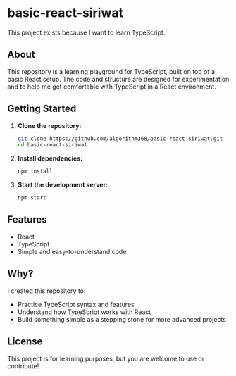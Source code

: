 # basic-react-siriwat

This project exists because I want to learn TypeScript.

## About

This repository is a learning playground for TypeScript, built on top of a basic React setup. The code and structure are designed for experimentation and to help me get comfortable with TypeScript in a React environment.

## Getting Started

1. **Clone the repository:**
   ```bash
   git clone https://github.com/algorithm368/basic-react-siriwat.git
   cd basic-react-siriwat
   ```

2. **Install dependencies:**
   ```bash
   npm install
   ```

3. **Start the development server:**
   ```bash
   npm start
   ```

## Features

- React
- TypeScript
- Simple and easy-to-understand code

## Why?

I created this repository to:
- Practice TypeScript syntax and features
- Understand how TypeScript works with React
- Build something simple as a stepping stone for more advanced projects

## License

This project is for learning purposes, but you are welcome to use or contribute!
